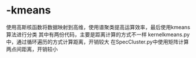 # -kmeans
使用高斯核函数将数据映射到高维，使用谱聚类提高运算效率，最后使用kmeans算法进行分类
其中有两份代码，主要是距离计算的方式不一样
kernelkmeans.py中，通过循环遍历的方式计算距离，开销较大
在SpecCluster.py中使用矩阵计算两点间距离，开销较小
